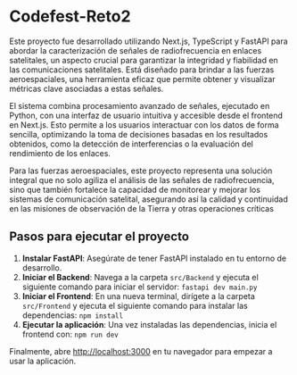 # Codefest-Reto2
Este proyecto fue desarrollado utilizando Next.js, TypeScript y FastAPI para abordar la caracterización de señales de radiofrecuencia en enlaces satelitales, un aspecto crucial para garantizar la integridad y fiabilidad en las comunicaciones satelitales. Está diseñado para brindar a las fuerzas aeroespaciales, una herramienta eficaz que permite obtener y visualizar métricas clave asociadas a estas señales.

El sistema combina procesamiento avanzado de señales, ejecutado en Python, con una interfaz de usuario intuitiva y accesible desde el frontend en Next.js. Esto permite a los usuarios interactuar con los datos de forma sencilla, optimizando la toma de decisiones basadas en los resultados obtenidos, como la detección de interferencias o la evaluación del rendimiento de los enlaces.

Para las fuerzas aeroespaciales, este proyecto representa una solución integral que no solo agiliza el análisis de las señales de radiofrecuencia, sino que también fortalece la capacidad de monitorear y mejorar los sistemas de comunicación satelital, asegurando así la calidad y continuidad en las misiones de observación de la Tierra y otras operaciones críticas​

## Pasos para ejecutar el proyecto

1. **Instalar FastAPI**: Asegúrate de tener FastAPI instalado en tu entorno de desarrollo.
2. **Iniciar el Backend**: Navega a la carpeta `src/Backend` y ejecuta el siguiente comando para iniciar el servidor:
   `fastapi dev main.py`
3. **Iniciar el Frontend**: En una nueva terminal, dirígete a la carpeta `src/Frontend` y ejecuta el siguiente comando para instalar las dependencias:
   `npm install`
4. **Ejecutar la aplicación**: Una vez instaladas las dependencias, inicia el frontend con:
   `npm run dev`

Finalmente, abre [http://localhost:3000](http://localhost:3000) en tu navegador para empezar a usar la aplicación.
